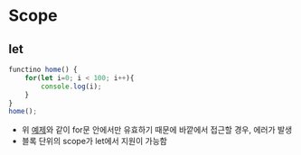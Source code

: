 # Scope
## let
```javascript
functino home() {
    for(let i=0; i < 100; i++){
        console.log(i);
    }
}
home();
```
- 위 [예제](./src/Ex_let.js)와 같이 for문 안에서만 유효하기 때문에 바깥에서 접근할 경우, 에러가 발생
- 블록 단위의 scope가 let에서 지원이 가능함